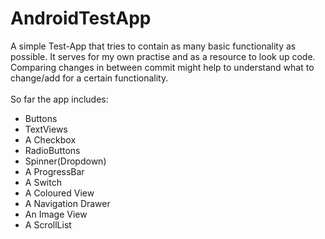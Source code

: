 # AndroidTestApp

A simple Test-App that tries to contain as many basic functionality as possible. It serves for my own practise and as a resource to look up code. Comparing changes in between commit might help to understand what to change/add for a certain functionality.
<br><br>So far the app includes:
* Buttons
* TextViews
* A Checkbox
* RadioButtons
* Spinner(Dropdown)
* A ProgressBar
* A Switch
* A Coloured View
* A Navigation Drawer
* An Image View
* A ScrollList
